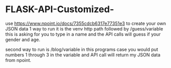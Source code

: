 # FLASK-API-Customized-
use https://www.npoint.io/docs/7355cdcb6317e77351e3 to create your own JSON data 
1 way to run it is the venv http path followed by /guess/variable this is asking for you to type in a name and the API calls will guess if your gender and age.


second way to run is /blog/variable in this programs case you would put numbers 1 through 3 in the variable and API call will return my JSON data from npoint.
